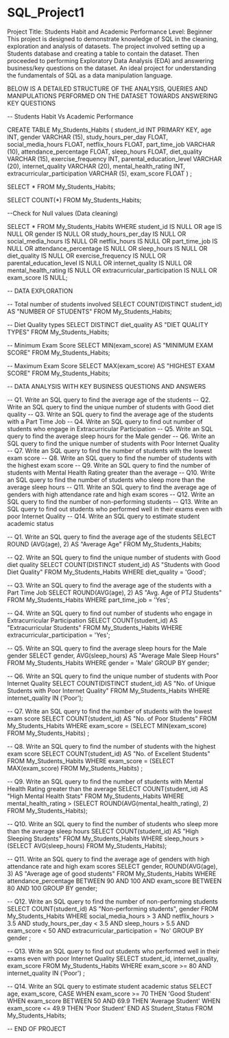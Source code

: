 # SQL_Project1
Project Title: Students Habit and Academic Performance
Level: Beginner
This project is designed to demonstrate knowledge of SQL in the cleaning, exploration and analysis of datasets. The project involved setting up a Students database and creating a table to contain the dataset. Then proceeded to performing Exploratory Data Analysis (EDA) and answering business/key questions on the dataset. An ideal project for understanding the fundamentals of SQL as a data manipulation language.

BELOW IS A DETAILED STRUCTURE OF THE ANALYSIS, QUERIES AND MANIPULATIONS PERFORMED ON THE DATASET TOWARDS ANSWERING KEY QUESTIONS

-- Students Habit Vs Academic Performance

CREATE TABLE My_Students_Habits (
	student_id INT PRIMARY KEY,
	age INT,
	gender VARCHAR (15),
	study_hours_per_day FLOAT,
	social_media_hours FLOAT,
	netflix_hours FLOAT,
	part_time_job VARCHAR (10),
	attendance_percentage FLOAT,
	sleep_hours FLOAT,
	diet_quality VARCHAR (15),
	exercise_frequency INT,
	parental_education_level VARCHAR (20),
	internet_quality VARCHAR (20),
	mental_health_rating INT,
	extracurricular_participation VARCHAR (5),
	exam_score FLOAT
)
;

SELECT * FROM My_Students_Habits;

SELECT COUNT(*) FROM My_Students_Habits;

--Check for Null values (Data cleaning)

SELECT * FROM My_Students_Habits 
WHERE student_id IS NULL
OR age IS NULL
OR gender IS NULL
OR 	study_hours_per_day IS NULL
OR social_media_hours IS NULL
OR netflix_hours IS NULL
OR part_time_job IS NULL
OR attendance_percentage IS NULL
OR sleep_hours IS NULL
OR diet_quality IS NULL
OR exercise_frequency IS NULL
OR parental_education_level IS NULL
OR internet_quality IS NULL
OR mental_health_rating IS NULL
OR extracurricular_participation IS NULL
OR exam_score IS NULL;


-- DATA EXPLORATION

-- Total number of students involved
SELECT COUNT(DISTINCT student_id) AS "NUMBER OF STUDENTS" FROM My_Students_Habits;

-- Diet Quality types
SELECT DISTINCT diet_quality AS "DIET QUALITY TYPES" FROM My_Students_Habits;

-- Minimum Exam Score
SELECT MIN(exam_score) AS "MINIMUM EXAM SCORE" FROM My_Students_Habits;

-- Maximum Exam Score
SELECT MAX(exam_score) AS "HIGHEST EXAM SCORE" FROM My_Students_Habits;


-- DATA ANALYSIS WITH KEY BUSINESS QUESTIONS AND ANSWERS

-- Q1. Write an SQL query to find the average age of the students
-- Q2. Write an SQL query to find the unique number of students with Good diet quality
-- Q3. Write an SQL query to find the average age of the students with a Part Time Job
-- Q4. Write an SQL query to find out number of students who engage in Extracurricular Participation
-- Q5. Write an SQL query to find the average sleep hours for the Male gender
-- Q6. Write an SQL query to find the unique number of students with Poor Internet Quality
-- Q7. Write an SQL query to find the number of students with the lowest exam score
-- Q8. Write an SQL query to find the number of students with the highest exam score
-- Q9. Write an SQL query to find the number of students with Mental Health Rating greater than the average
-- Q10. Write an SQL query to find the number of students who sleep more than the average sleep hours
-- Q11. Write an SQL query to find the average age of genders with high attendance rate and high exam scores
-- Q12. Write an SQL query to find the number of non-performing students
-- Q13. Write an SQL query to find out students who performed well in their exams even with poor Internet Quality
-- Q14. Write an SQL query to estimate student academic status


-- Q1. Write an SQL query to find the average age of the students
SELECT ROUND (AVG(age), 2) AS "Average Age" FROM My_Students_Habits;

-- Q2. Write an SQL query to find the unique number of students with Good diet quality
SELECT COUNT(DISTINCT student_id) AS "Students with Good Diet Quality" FROM My_Students_Habits
WHERE diet_quality = 'Good';

-- Q3. Write an SQL query to find the average age of the students with a Part Time Job
SELECT ROUND(AVG(age), 2) AS "Avg. Age of PTJ Students" FROM My_Students_Habits
WHERE part_time_job = 'Yes';

-- Q4. Write an SQL query to find out number of students who engage in Extracurricular Participation
SELECT COUNT(student_id) AS "Extracurricular Students" FROM My_Students_Habits
WHERE extracurricular_participation = 'Yes';

-- Q5. Write an SQL query to find the average sleep hours for the Male gender
SELECT gender, AVG(sleep_hours) AS "Average Male Sleep Hours" FROM My_Students_Habits
WHERE gender = 'Male'
GROUP BY gender;

-- Q6. Write an SQL query to find the unique number of students with Poor Internet Quality
SELECT COUNT(DISTINCT student_id) AS "No. of Unique Students with Poor Internet Quality" FROM My_Students_Habits
WHERE internet_quality IN ('Poor');

-- Q7. Write an SQL query to find the number of students with the lowest exam score
SELECT COUNT(student_id) AS "No. of Poor Students" FROM My_Students_Habits
	WHERE exam_score =
	(SELECT MIN(exam_score) FROM My_Students_Habits)
	;

-- Q8. Write an SQL query to find the number of students with the highest exam score
SELECT COUNT(student_id) AS "No. of Excellent Students" FROM My_Students_Habits
	WHERE exam_score =
	(SELECT MAX(exam_score) FROM My_Students_Habits)
	;

-- Q9. Write an SQL query to find the number of students with Mental Health Rating greater than the average
SELECT COUNT(student_id) AS "High Mental Health Stats" FROM My_Students_Habits
	WHERE mental_health_rating >
	(SELECT ROUND(AVG(mental_health_rating), 2) FROM My_Students_Habits);

-- Q10. Write an SQL query to find the number of students who sleep more than the average sleep hours
SELECT COUNT(student_id) AS "High Sleeping Students" FROM My_Students_Habits
	WHERE sleep_hours >
	(SELECT AVG(sleep_hours) FROM My_Students_Habits);

-- Q11. Write an SQL query to find the average age of genders with high attendance rate and high exam scores
SELECT gender, ROUND(AVG(age), 3) AS "Average age of good students" FROM My_Students_Habits
WHERE attendance_percentage 
BETWEEN 90 AND 100
AND exam_score BETWEEN 80 AND 100
GROUP BY gender;

-- Q12. Write an SQL query to find the number of non-performing students
SELECT COUNT(student_id) AS "Non-performing students", gender FROM My_Students_Habits
	WHERE social_media_hours > 3 
	AND netflix_hours > 3.5 
	AND study_hours_per_day < 3.5
	AND sleep_hours > 5.5
	AND exam_score < 50
	AND extracurricular_participation = 'No'
	GROUP BY gender
;

-- Q13. Write an SQL query to find out students who performed well in their exams even with poor Internet Quality
SELECT student_id, internet_quality, exam_score FROM My_Students_Habits
WHERE exam_score >= 80
AND internet_quality IN ('Poor')
;

-- Q14. Write an SQL query to estimate student academic status
SELECT age, exam_score,
	CASE
	WHEN exam_score >= 70 THEN 'Good Student'
	WHEN exam_score BETWEEN 50 AND 69.9 THEN 'Average Student'
	WHEN exam_score <= 49.9 THEN 'Poor Student'
	END AS Student_Status
FROM My_Students_Habits;


--	END OF PROJECT
